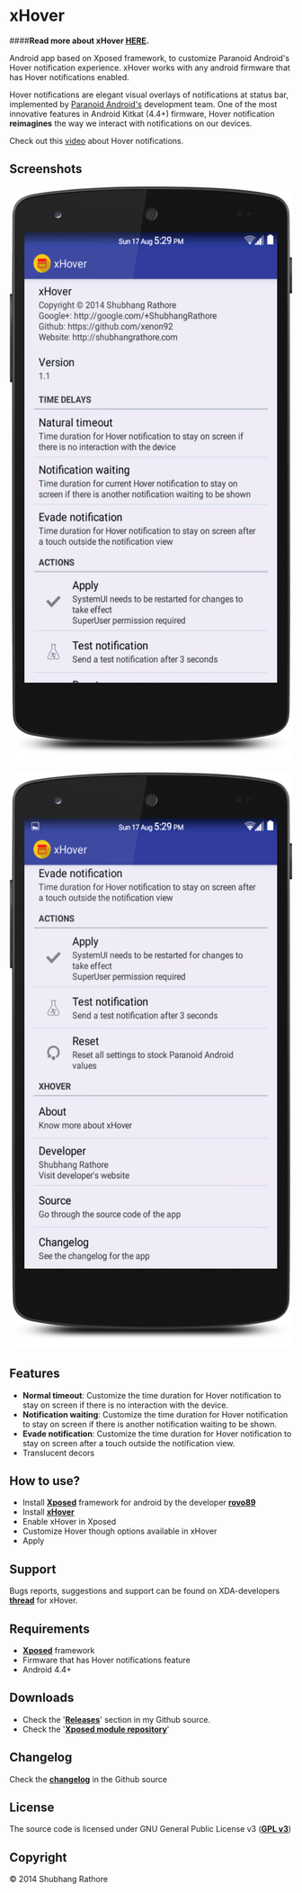 xHover
====

####**Read more about xHover [HERE](http://blog.shubhangrathore.com/xhover/).**

Android app based on Xposed framework, to customize Paranoid Android's Hover notification experience. xHover works with any android firmware that has Hover notifications enabled.

Hover notifications are elegant visual overlays of notifications at status bar, implemented by [Paranoid Android's](https://plus.google.com/+ParanoidAndroidCorner/posts) development team. One of the most innovative features in Android Kitkat (4.4+) firmware, Hover notification **reimagines** the way we interact with notifications on our devices.

Check out this [video](https://www.youtube.com/watch?v=u_3Ik7m3z50) about Hover notifications.

Screenshots
---

![](https://raw.githubusercontent.com/xenon92/blog/gh-pages/content/images/2014/Aug/screenshot-v1-1-1.png)

![](https://raw.githubusercontent.com/xenon92/blog/gh-pages/content/images/2014/Aug/screenshot-v1-1-2.png)



Features
---

- **Normal timeout**: Customize the time duration for Hover notification to stay on screen if there is no interaction with the device.
- **Notification waiting**: Customize the time duration for Hover notification to stay on screen if there is another notification waiting to be shown.
- **Evade notification**: Customize the time duration for Hover notification to stay on screen after a touch outside the notification view.
- Translucent decors


How to use?
---

- Install **[Xposed](http://repo.xposed.info/)** framework for android by the developer **[rovo89](https://github.com/rovo89)**
- Install **[xHover](http://repo.xposed.info/module/com.shubhangrathore.xposed.xhover)**
- Enable xHover in Xposed
- Customize Hover though options available in xHover
- Apply


Support
---

Bugs reports, suggestions and support can be found on XDA-developers **[thread](http://forum.xda-developers.com/xposed/modules/mod-xhover-t2849921)** for xHover.


Requirements
---

- **[Xposed](http://repo.xposed.info/)** framework
- Firmware that has Hover notifications feature
- Android 4.4+


Downloads
---

- Check the '**[Releases](https://github.com/xenon92/xposed-xhover/releases)**' section in my Github source.
- Check the '**[Xposed module repository](http://repo.xposed.info/module/com.shubhangrathore.xposed.xhover)**'


Changelog
---

Check the **[changelog](https://github.com/xenon92/xposed-xhover/blob/master/CHANGELOG.md)** in the Github source



License
---

The source code is licensed under GNU General Public License v3 (**[GPL v3](https://github.com/xenon92/xposed-xhover/blob/master/LICENSE)**)


Copyright
---

&copy; 2014 Shubhang Rathore